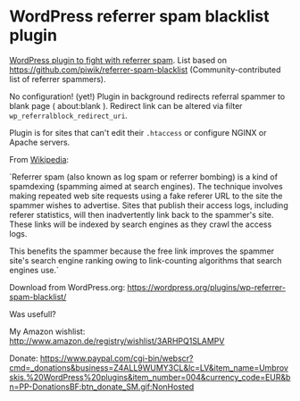 # WordPress referrer spam blacklist plugin

[WordPress plugin to fight with referrer spam](https://github.com/rolandinsh/wp_referrer_spam_blacklist). List based on https://github.com/piwik/referrer-spam-blacklist (Community-contributed list of referrer spammers).

No configuration! (yet!) 
Plugin in background redirects referral spammer to blank page ( about:blank ). Redirect link can be altered via filter `wp_referralblock_redirect_uri`. 

Plugin is for sites that can't edit their `.htaccess` or configure NGINX or Apache servers.

From [Wikipedia](https://en.wikipedia.org/wiki/Referer_spam): 

`Referrer spam (also known as log spam or referrer 
bombing) is a kind of spamdexing (spamming aimed 
at search engines). The technique involves making 
repeated web site requests using a fake referer URL 
to the site the spammer wishes to advertise. Sites that 
publish their access logs, including referer statistics, 
will then inadvertently link back to the spammer's site. 
These links will be indexed by search engines 
as they crawl the access logs. 

This benefits the spammer because the free link improves 
the spammer site's search engine ranking owing 
to link-counting algorithms that search engines use.`

Download from WordPress.org: https://wordpress.org/plugins/wp-referrer-spam-blacklist/ 

Was usefull?

My Amazon wishlist: http://www.amazon.de/registry/wishlist/3ARHPQ1SLAMPV

Donate: https://www.paypal.com/cgi-bin/webscr?cmd=_donations&business=Z4ALL9WUMY3CL&lc=LV&item_name=Umbrovskis.%20WordPress%20plugins&item_number=004&currency_code=EUR&bn=PP-DonationsBF:btn_donate_SM.gif:NonHosted 
